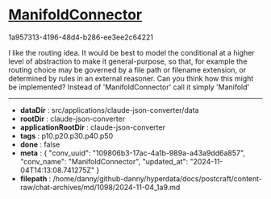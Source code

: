 # [ManifoldConnector](https://claude.ai/chat/109806b3-17ac-4a1b-989a-a43a9dd6a857)

1a957313-4196-48d4-b286-ee3ee2c64221

I like the routing idea. It would be best to model the conditional at a higher level of abstraction to make it general-purpose, so that, for example the routing choice may be governed by a file path or filename extension, or determined by rules in an external reasoner. Can you think how this might be implemented? Instead of 'ManifoldConnector' call it simply 'Manifold'

---

* **dataDir** : src/applications/claude-json-converter/data
* **rootDir** : claude-json-converter
* **applicationRootDir** : claude-json-converter
* **tags** : p10.p20.p30.p40.p50
* **done** : false
* **meta** : {
  "conv_uuid": "109806b3-17ac-4a1b-989a-a43a9dd6a857",
  "conv_name": "ManifoldConnector",
  "updated_at": "2024-11-04T14:13:08.741275Z"
}
* **filepath** : /home/danny/github-danny/hyperdata/docs/postcraft/content-raw/chat-archives/md/1098/2024-11-04_1a9.md